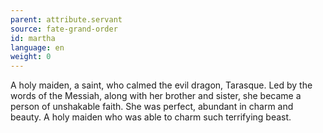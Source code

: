 ```yaml
---
parent: attribute.servant
source: fate-grand-order
id: martha
language: en
weight: 0
---
```


A holy maiden, a saint, who calmed the evil dragon, Tarasque.
Led by the words of the Messiah, along with her brother and sister, she became a person of unshakable faith.
She was perfect, abundant in charm and beauty.
A holy maiden who was able to charm such terrifying beast.
